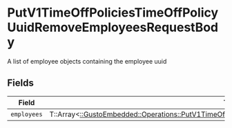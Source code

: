 # PutV1TimeOffPoliciesTimeOffPolicyUuidRemoveEmployeesRequestBody

A list of employee objects containing the employee uuid


## Fields

| Field                                                                                                                                                                                            | Type                                                                                                                                                                                             | Required                                                                                                                                                                                         | Description                                                                                                                                                                                      |
| ------------------------------------------------------------------------------------------------------------------------------------------------------------------------------------------------ | ------------------------------------------------------------------------------------------------------------------------------------------------------------------------------------------------ | ------------------------------------------------------------------------------------------------------------------------------------------------------------------------------------------------ | ------------------------------------------------------------------------------------------------------------------------------------------------------------------------------------------------ |
| `employees`                                                                                                                                                                                      | T::Array<[::GustoEmbedded::Operations::PutV1TimeOffPoliciesTimeOffPolicyUuidRemoveEmployeesEmployees](../../models/operations/putv1timeoffpoliciestimeoffpolicyuuidremoveemployeesemployees.md)> | :heavy_minus_sign:                                                                                                                                                                               | N/A                                                                                                                                                                                              |